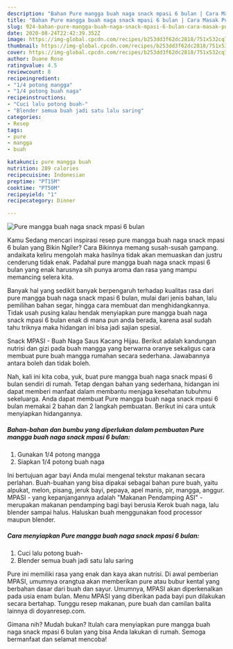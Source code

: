 ```yaml
---
description: "Bahan Pure mangga buah naga snack mpasi 6 bulan | Cara Masak Pure mangga buah naga snack mpasi 6 bulan Yang Paling Enak"
title: "Bahan Pure mangga buah naga snack mpasi 6 bulan | Cara Masak Pure mangga buah naga snack mpasi 6 bulan Yang Paling Enak"
slug: 924-bahan-pure-mangga-buah-naga-snack-mpasi-6-bulan-cara-masak-pure-mangga-buah-naga-snack-mpasi-6-bulan-yang-paling-enak
date: 2020-08-24T22:42:39.352Z
image: https://img-global.cpcdn.com/recipes/b253dd3f62dc2818/751x532cq70/pure-mangga-buah-naga-snack-mpasi-6-bulan-foto-resep-utama.jpg
thumbnail: https://img-global.cpcdn.com/recipes/b253dd3f62dc2818/751x532cq70/pure-mangga-buah-naga-snack-mpasi-6-bulan-foto-resep-utama.jpg
cover: https://img-global.cpcdn.com/recipes/b253dd3f62dc2818/751x532cq70/pure-mangga-buah-naga-snack-mpasi-6-bulan-foto-resep-utama.jpg
author: Duane Rose
ratingvalue: 4.5
reviewcount: 8
recipeingredient:
- "1/4 potong mangga"
- "1/4 potong buah naga"
recipeinstructions:
- "Cuci lalu potong buah-"
- "Blender semua buah jadi satu lalu saring"
categories:
- Resep
tags:
- pure
- mangga
- buah

katakunci: pure mangga buah 
nutrition: 289 calories
recipecuisine: Indonesian
preptime: "PT15M"
cooktime: "PT50M"
recipeyield: "1"
recipecategory: Dinner

---
```



![Pure mangga buah naga snack mpasi 6 bulan](https://img-global.cpcdn.com/recipes/b253dd3f62dc2818/751x532cq70/pure-mangga-buah-naga-snack-mpasi-6-bulan-foto-resep-utama.jpg)

Kamu Sedang mencari inspirasi resep pure mangga buah naga snack mpasi 6 bulan yang Bikin Ngiler? Cara Bikinnya memang susah-susah gampang. andaikata keliru mengolah maka hasilnya tidak akan memuaskan dan justru cenderung tidak enak. Padahal pure mangga buah naga snack mpasi 6 bulan yang enak harusnya sih punya aroma dan rasa yang mampu memancing selera kita.

Banyak hal yang sedikit banyak berpengaruh terhadap kualitas rasa dari pure mangga buah naga snack mpasi 6 bulan, mulai dari jenis bahan, lalu pemilihan bahan segar, hingga cara membuat dan menghidangkannya. Tidak usah pusing kalau hendak menyiapkan pure mangga buah naga snack mpasi 6 bulan enak di mana pun anda berada, karena asal sudah tahu triknya maka hidangan ini bisa jadi sajian spesial.

Snack MPASI - Buah Naga Saus Kacang Hijau. Berikut adalah kandungan nutrisi dan gizi pada buah mangga yang berwarna oranye sekaligus cara membuat pure buah mangga rumahan secara sederhana. Jawabannya antara boleh dan tidak boleh.


Nah, kali ini kita coba, yuk, buat pure mangga buah naga snack mpasi 6 bulan sendiri di rumah. Tetap dengan bahan yang sederhana, hidangan ini dapat memberi manfaat dalam membantu menjaga kesehatan tubuhmu sekeluarga. Anda dapat membuat Pure mangga buah naga snack mpasi 6 bulan memakai 2 bahan dan 2 langkah pembuatan. Berikut ini cara untuk menyiapkan hidangannya.

<!--inarticleads1-->

##### Bahan-bahan dan bumbu yang diperlukan dalam pembuatan Pure mangga buah naga snack mpasi 6 bulan:

1. Gunakan 1/4 potong mangga
1. Siapkan 1/4 potong buah naga


Ini bertujuan agar bayi Anda mulai mengenal tekstur makanan secara perlahan. Buah-buahan yang bisa dipakai sebagai bahan pure buah, yaitu alpukat, melon, pisang, jeruk bayi, pepaya, apel manis, pir, mangga, anggur. MPASI - yang kepanjangannya adalah &#34;Makanan Pendamping ASI&#34; - merupakan makanan pendamping bagi bayi berusia Kerok buah naga, lalu blender sampai halus. Haluskan buah menggunakan food processor maupun blender. 

<!--inarticleads2-->

##### Cara menyiapkan Pure mangga buah naga snack mpasi 6 bulan:

1. Cuci lalu potong buah-
1. Blender semua buah jadi satu lalu saring


Pure ini memiliki rasa yang enak dan kaya akan nutrisi. Di awal pemberian MPASI, umumnya orangtua akan memberikan pure atau bubur kental yang berbahan dasar dari buah dan sayur. Umumnya, MPASI akan diperkenalkan pada usia enam bulan. Menu MPASI yang diberikan pada bayi pun dilakukan secara bertahap. Tunggu resep makanan, pure buah dan camilan balita lainnya di doyanresep.com. 

Gimana nih? Mudah bukan? Itulah cara menyiapkan pure mangga buah naga snack mpasi 6 bulan yang bisa Anda lakukan di rumah. Semoga bermanfaat dan selamat mencoba!
